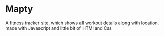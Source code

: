 # Mapty
A fitness tracker site, which shows all workout details along with location.
made with Javascript and little bit of HTMl and Css
